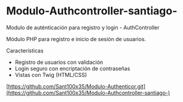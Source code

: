 # Modulo-Authcontroller-santiago-
Modulo de auténticación para registro y login - AuthController

Módulo PHP para registro e inicio de sesión de usuarios.

 Características
- Registro de usuarios con validación
- Login seguro con encriptación de contraseñas
- Vistas con Twig (HTML/CSS)

[https://github.com/Sant100x35/Modulo-Authenticor.git](https://github.com/Sant100x35/Modulo-Authcontroller-santiago-)
